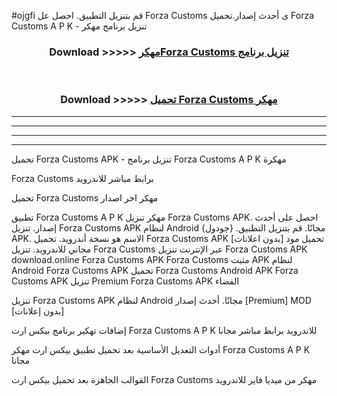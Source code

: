 #ojgfi قم بتنزيل التطبيق. احصل عل Forza Customs  ى أحدث إصدار.تحميل Forza Customs  A P K - تنزيل برنامج مهكر



<div align="center">
<h3>Download >>>>> <a href="https://ar-sites.web.app/?ar= Forza Customs ">مهكرForza Customs  تنزيل برنامج</a></h3><br>

<h3>Download >>>>> <a href="https://ar-sites.web.app/?ar= Forza Customs ">تحميل Forza Customs  مهكر</a></h3>
</div>


----------------------------------------------------------

----------------------------------------------------------

----------------------------------------------------------

----------------------------------------------------------


تحميل Forza Customs  APK - تنزيل برنامج Forza Customs  A P K مهكرة

Forza Customs  برابط مباشر للاندرويد

تحميل Forza Customs  مهكر اخر اصدار

تطبيق Forza Customs  A P K مهكر
تنزيل Forza Customs  APK. احصل على أحدث إصدار.
تنزيل Forza Customs  APK لنظام Android مجانًا.
قم بتنزيل التطبيق. {جودول} APK. الاسم هو نسخة أندرويد.
تحميل Forza Customs  APK [بدون اعلانات]
تحميل مود مجاني للاندرويد.
تنزيل Forza Customs  عبر الإنترنت
تنزيل Forza Customs  APK
download.online Forza Customs  APK
Forza Customs  مثبت APK لنظام Android
Forza Customs  APK
تحميل Forza Customs  Android APK
Forza Customs  APK تنزيل Premium
Forza Customs  APK الفضاء

تنزيل Forza Customs  APK لنظام Android مجانًا. أحدث إصدار [Premium] MOD [بدون إعلانات]

إضافات تهكير برنامج بيكس ارت Forza Customs  A P K للاندرويد برابط مباشر مجانا

أدوات التعديل الأساسية بعد تحميل تطبيق بيكس ارت مهكر Forza Customs  A P K مجانا

القوالب الجاهزة بعد تحميل بيكس ارت Forza Customs  مهكر من ميديا فاير للاندرويد



